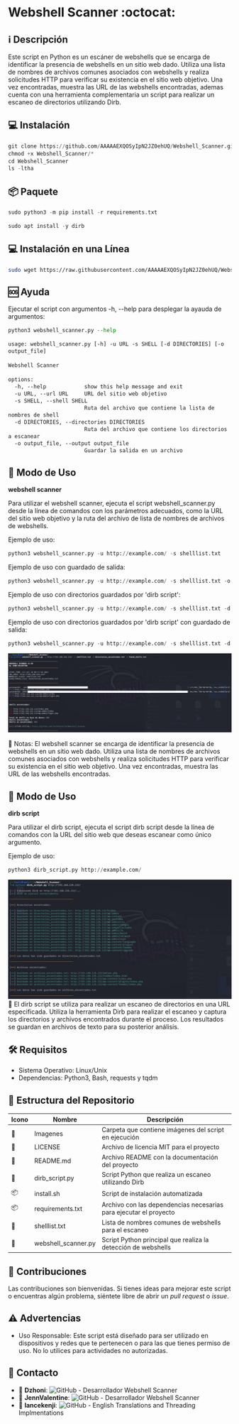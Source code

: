 ﻿# Webshell Scanner :octocat:

## :information_source: Descripción
Este script en Python es un escáner de webshells que se encarga de identificar 
la presencia de webshells en un sitio web dado. Utiliza una lista de nombres 
de archivos comunes asociados con webshells y realiza solicitudes HTTP para 
verificar su existencia en el sitio web objetivo. Una vez encontradas, 
muestra las URL de las webshells encontradas, ademas cuenta con una herramienta 
complementaria un script para realizar un escaneo de directorios utilizando Dirb.

## :computer: Instalación
```python
git clone https://github.com/AAAAAEXQOSyIpN2JZ0ehUQ/Webshell_Scanner.git
chmod +x Webshell_Scanner/*
cd Webshell_Scanner
ls -ltha
```

## :package: Paquete
```python
sudo python3 -m pip install -r requirements.txt 
```
```python
sudo apt install -y dirb
```

## :computer: Instalación en una Línea
```bash
sudo wget https://raw.githubusercontent.com/AAAAAEXQOSyIpN2JZ0ehUQ/Webshell_Scanner/main/install.sh -O - | sudo bash && sudo rm -rf wget-log*
```

## :sos: Ayuda 

Ejecutar el script con argumentos -h, --help para desplegar la ayauda de argumentos:

```python
python3 webshell_scanner.py --help
```
```
usage: webshell_scanner.py [-h] -u URL -s SHELL [-d DIRECTORIES] [-o output_file]

Webshell Scanner

options:
  -h, --help            show this help message and exit
  -u URL, --url URL     URL del sitio web objetivo
  -s SHELL, --shell SHELL
                        Ruta del archivo que contiene la lista de nombres de shell
  -d DIRECTORIES, --directories DIRECTORIES
                        Ruta del archivo que contiene los directorios a escanear
  -o output_file, --output output_file
                        Guardar la salida en un archivo
```

## :rocket: Modo de Uso
**webshell scanner**

Para utilizar el webshell scanner, ejecuta el script webshell_scanner.py desde la línea de comandos con los parámetros adecuados, como la URL del sitio web objetivo y la ruta del archivo de lista de nombres de archivos de webshells.

Ejemplo de uso:

```python
python3 webshell_scanner.py -u http://example.com/ -s shelllist.txt
```

Ejemplo de uso con guardado de salida:

```python
python3 webshell_scanner.py -u http://example.com/ -s shelllist.txt -o Posibles_shells.txt
```

Ejemplo de uso con directorios guardados por 'dirb script':
```python
python3 webshell_scanner.py -u http://example.com/ -s shelllist.txt -d directorios_encontrados.txt
```

Ejemplo de uso con directorios guardados por 'dirb script' con guardado de salida:

```python
python3 webshell_scanner.py -u http://example.com/ -s shelllist.txt -d directorios_encontrados.txt -o Posibles_shells.txt
```
![logo](https://github.com/AAAAAEXQOSyIpN2JZ0ehUQ/Webshell_Scanner/blob/main/Imagenes/webshell_scanner.jpg)

:memo: Notas: El webshell scanner se encarga de identificar la presencia de webshells en un sitio web dado. Utiliza una lista de nombres de archivos comunes asociados con webshells y realiza solicitudes HTTP para verificar su existencia en el sitio web objetivo. Una vez encontradas, muestra las URL de las webshells encontradas.

## :rocket: Modo de Uso 
**dirb script**

Para utilizar el dirb script, ejecuta el script dirb script desde la línea de comandos con la URL del sitio web que deseas escanear como único argumento.

Ejemplo de uso:

```python
python3 dirb_script.py http://example.com/
```
![logo](https://github.com/AAAAAEXQOSyIpN2JZ0ehUQ/Webshell_Scanner/blob/main/Imagenes/dirb_script.jpg)
:memo: El dirb script se utiliza para realizar un escaneo de directorios en una URL especificada. Utiliza la herramienta Dirb para realizar el escaneo y captura los directorios y archivos encontrados durante el proceso. Los resultados se guardan en archivos de texto para su posterior análisis.

## :hammer_and_wrench: Requisitos 

- Sistema Operativo: Linux/Unix
- Dependencias: Python3, Bash, requests y tqdm

## :open_file_folder: Estructura del Repositorio

| Icono            | Nombre              | Descripción                                      |
|------------------|---------------------|--------------------------------------------------|
| :file_folder:    | Imagenes            | Carpeta que contiene imágenes del script en ejecución |
| :page_facing_up: | LICENSE             | Archivo de licencia MIT para el proyecto         |
| :book:           | README.md           | Archivo README con la documentación del proyecto |
| :page_facing_up: | dirb_script.py      | Script Python que realiza un escaneo utilizando Dirb |
| :package:        | install.sh          | Script de instalación automatizada               |
| :package:        | requirements.txt    | Archivo con las dependencias necesarias para ejecutar el proyecto |
| :book:           | shelllist.txt       | Lista de nombres comunes de webshells para el escaneo |
| :page_facing_up: | webshell_scanner.py | Script Python principal que realiza la detección de webshells |

## :star2: Contribuciones

Las contribuciones son bienvenidas. Si tienes ideas para mejorar este script o encuentras algún problema, siéntete libre de abrir un *pull request* o *issue*.

## :warning: Advertencias

- Uso Responsable: Este script está diseñado para ser utilizado en dispositivos y redes que te pertenecen o para las que tienes permiso de uso. No lo utilices para actividades no autorizadas.

## :email: Contacto 
* :busts_in_silhouette: **Dzhoni**: ![GitHub](https://github.com/dzh0ni/Webshell_Scanner) - Desarrollador Webshell Scanner 
* :busts_in_silhouette: **JennValentine**: ![GitHub](https://github.com/JennValentine) - Desarrollador Webshell Scanner 
* :busts_in_silhouette: **lancekenji**: ![GitHub](https://github.com/lancekenji) - English Translations and Threading Implmentations 
